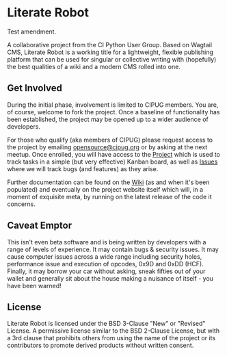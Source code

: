 # Literate Robot

Test amendment.

A collaborative project from the CI Python User Group. Based on Wagtail CMS, Literate Robot is a working title for a lightweight, flexible publishing platform that can be used for singular or collective writing with (hopefully) the best qualities of a wiki and a modern CMS rolled into one.

## Get Involved

During the initial phase, involvement is limited to CIPUG members. You are, of course, welcome to fork the project. Once a baseline of functionality has been established, the project may be opened up to a wider audience of developers.

For those who qualify (aka members of CIPUG) please request access to the project by emailing opensource@cipug.org or by asking at the next meetup. Once enrolled, you will have access to the [Project](https://github.com/cipug/literate-robot/projects/1) which is used to track tasks in a simple (but very effective) Kanban board, as well as [Issues](https://github.com/cipug/literate-robot/issues) where we will track bugs (and features) as they arise. 

Further documentation can be found on the [Wiki](https://github.com/wagtail/wagtail/wiki) (as and when it's been populated) and eventually on the project website itself which will, in a moment of exquisite meta, by running on the latest release of the code it concerns.

## Caveat Emptor

This isn't even beta software and is being written by developers with a range of levels of experience. It may contain bugs & security issues. It may cause computer issues across a wide range including security holes, performance issue and execution of opcodes, 0x9D and 0xDD (HCF). Finally, it may borrow your car without asking, sneak fifties out of your wallet and generally sit about the house making a nuisance of itself - you have been warned!

## License

Literate Robot is licensed under the BSD 3-Clause "New" or "Revised" License. A permissive license similar to the BSD 2-Clause License, but with a 3rd clause that prohibits others from using the name of the project or its contributors to promote derived products without written consent.